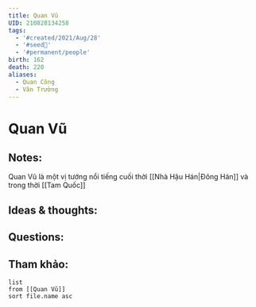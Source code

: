 ```yaml
---
title: Quan Vũ
UID: 210828134258
tags:
  - '#created/2021/Aug/28'
  - '#seed🥜'
  - '#permanent/people'
birth: 162
death: 220
aliases:
  - Quan Công
  - Vân Trường
---
```

# Quan Vũ

## Notes:
Quan Vũ là một vị tướng nổi tiếng cuối thời [[Nhà Hậu Hán|Đông Hán]] và trong thời [[Tam Quốc]]

## Ideas & thoughts:

## Questions:


## Tham khảo:
```dataview
list
from [[Quan Vũ]]
sort file.name asc
```